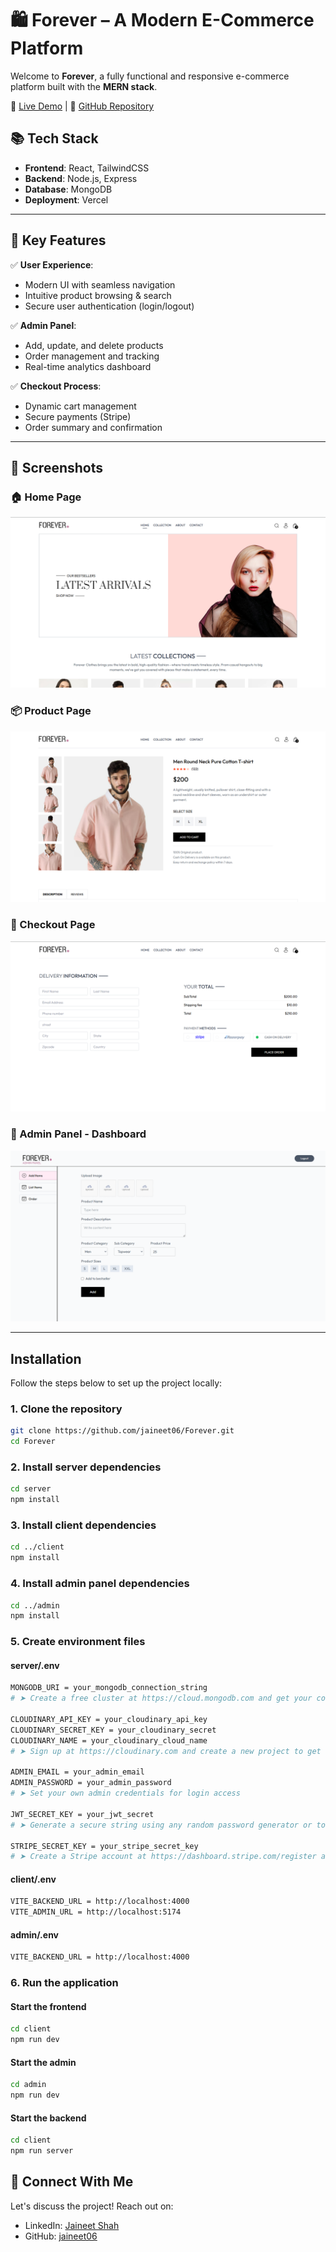 # 🛍️ Forever – A Modern E-Commerce Platform

Welcome to **Forever**, a fully functional and responsive e-commerce platform built with the **MERN stack**.

🚀 [Live Demo](https://forever-umber.vercel.app) | 📂 [GitHub Repository](https://github.com/jaineet06/Forever)

## 📚 Tech Stack

- **Frontend**: React, TailwindCSS
- **Backend**: Node.js, Express
- **Database**: MongoDB
- **Deployment**: Vercel

---


## 🌟 Key Features

✅ **User Experience**:
- Modern UI with seamless navigation
- Intuitive product browsing & search
- Secure user authentication (login/logout)

✅ **Admin Panel**:
- Add, update, and delete products
- Order management and tracking
- Real-time analytics dashboard

✅ **Checkout Process**:
- Dynamic cart management
- Secure payments (Stripe)
- Order summary and confirmation

---

## 📸 Screenshots

### 🏠 Home Page
![Home Page](./screenshots/forever_home.png)

### 📦 Product Page
![Product Page](./screenshots/forever_product.png)

### 🛒 Checkout Page
![Checkout Page](./screenshots/forever_checkout.png)

### 🔐 Admin Panel - Dashboard
![Admin Panel](./screenshots/forever_admin1.png)

---


## Installation

Follow the steps below to set up the project locally:

### 1. Clone the repository
```bash
git clone https://github.com/jaineet06/Forever.git
cd Forever
```
### 2. Install server dependencies
```bash
cd server
npm install
```
### 3. Install client dependencies
```bash
cd ../client
npm install
```
### 4. Install admin panel dependencies
```bash
cd ../admin
npm install
```
### 5.  Create environment files
#### server/.env
```bash
MONGODB_URI = your_mongodb_connection_string
# ➤ Create a free cluster at https://cloud.mongodb.com and get your connection URI

CLOUDINARY_API_KEY = your_cloudinary_api_key
CLOUDINARY_SECRET_KEY = your_cloudinary_secret
CLOUDINARY_NAME = your_cloudinary_cloud_name
# ➤ Sign up at https://cloudinary.com and create a new project to get these values

ADMIN_EMAIL = your_admin_email
ADMIN_PASSWORD = your_admin_password
# ➤ Set your own admin credentials for login access

JWT_SECRET_KEY = your_jwt_secret
# ➤ Generate a secure string using any random password generator or tool like https://randomkeygen.com

STRIPE_SECRET_KEY = your_stripe_secret_key
# ➤ Create a Stripe account at https://dashboard.stripe.com/register and get the test secret key from the Developers section
```
#### client/.env
```bash
VITE_BACKEND_URL = http://localhost:4000
VITE_ADMIN_URL = http://localhost:5174
````

#### admin/.env
```bash
VITE_BACKEND_URL = http://localhost:4000
````

### 6.  Run the application
####  Start the frontend
```bash
cd client
npm run dev
```
####  Start the admin
```bash
cd admin
npm run dev
```
####  Start the backend
```bash
cd client
npm run server
```


## 📧 Connect With Me

Let's discuss the project! Reach out on:
- LinkedIn: [Jaineet Shah](https://www.linkedin.com/in/jaineet-shah-5894a731b)
- GitHub: [jaineet06](https://github.com/jaineet06)
